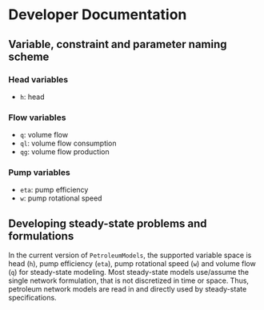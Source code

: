 # Developer Documentation

## Variable, constraint and parameter naming scheme

### Head variables

- `h`: head

### Flow variables

- `q`: volume flow
- `ql`: volume flow consumption
- `qg`: volume flow production

### Pump variables

- `eta`: pump efficiency
- `w`: pump rotational speed

## Developing steady-state problems and formulations

In the current version of `PetroleumModels`, the supported variable space is head (`h`), pump efficiency (`eta`), pump rotational speed (`w`) and volume flow (`q`) for steady-state modeling. Most steady-state models use/assume the single network formulation, that is not discretized in time or space. Thus, petroleum network models are read in and directly used by steady-state specifications.
